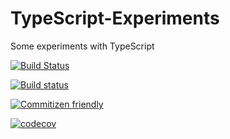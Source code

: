 # TypeScript-Experiments
Some experiments with TypeScript

[![Build Status](https://travis-ci.org/Apidcloud/TypeScript-Experiments.svg?branch=master)](https://travis-ci.org/Apidcloud/TypeScript-Experiments)

[![Build status](https://ci.appveyor.com/api/projects/status/e6rb3wq7ji91y2up/branch/master?svg=true)](https://ci.appveyor.com/project/Apidcloud/typescript-experiments/branch/master)

[![Commitizen friendly](https://img.shields.io/badge/commitizen-friendly-brightgreen.svg)](http://commitizen.github.io/cz-cli/)

[![codecov](https://codecov.io/gh/Apidcloud/TypeScript-Experiments/branch/master/graph/badge.svg)](https://codecov.io/gh/Apidcloud/TypeScript-Experiments)